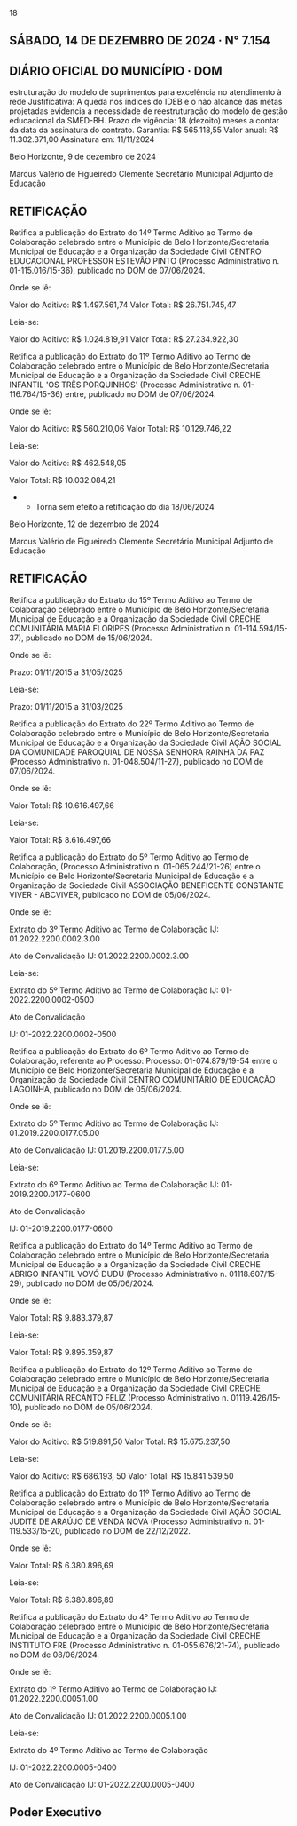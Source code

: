 <!-- image -->

18

## SÁBADO, 14 DE DEZEMBRO DE 2024 · N° 7.154

## DIÁRIO OFICIAL DO MUNICÍPIO · DOM

estruturação do modelo de suprimentos para excelência no atendimento à rede Justificativa: A queda nos índices do IDEB e o não alcance das metas projetadas evidencia a necessidade de reestruturação do modelo de gestão educacional da SMED-BH. Prazo de vigência: 18 (dezoito) meses a contar da data da assinatura do contrato. Garantia:  R$ 565.118,55 Valor anual:  R$ 11.302.371,00 Assinatura em: 11/11/2024

Belo Horizonte, 9 de dezembro de 2024

Marcus Valério de Figueiredo Clemente Secretário Municipal Adjunto de Educação

## RETIFICAÇÃO

Retifica a publicação do Extrato do 14º Termo Aditivo ao Termo de Colaboração celebrado  entre  o  Município  de  Belo  Horizonte/Secretaria  Municipal  de  Educação  e  a Organização  da  Sociedade  Civil  CENTRO  EDUCACIONAL  PROFESSOR  ESTEVÃO  PINTO (Processo Administrativo n. 01-115.016/15-36), publicado no DOM de 07/06/2024.

Onde se lê:

Valor do Aditivo: R$ 1.497.561,74 Valor Total: R$ 26.751.745,47

Leia-se:

Valor do Aditivo: R$ 1.024.819,91 Valor Total: R$ 27.234.922,30

Retifica a publicação do Extrato do 11º Termo Aditivo ao Termo de Colaboração celebrado  entre  o  Município  de  Belo  Horizonte/Secretaria  Municipal  de  Educação  e  a Organização da Sociedade Civil CRECHE INFANTIL 'OS TRÊS PORQUINHOS' (Processo Administrativo n. 01-116.764/15-36) entre, publicado no DOM de 07/06/2024.

Onde se lê:

Valor do Aditivo: R$ 560.210,06 Valor Total: R$ 10.129.746,22

Leia-se:

Valor do Aditivo: R$ 462.548,05

Valor Total: R$ 10.032.084,21

- * Torna sem efeito a retificação do dia 18/06/2024

Belo Horizonte, 12 de dezembro de 2024

Marcus Valério de Figueiredo Clemente Secretário Municipal Adjunto de Educação

## RETIFICAÇÃO

Retifica a publicação do Extrato do 15º Termo Aditivo ao Termo de Colaboração celebrado  entre  o  Município  de  Belo  Horizonte/Secretaria  Municipal  de  Educação  e  a Organização  da  Sociedade  Civil  CRECHE  COMUNITÁRIA  MARIA  FLORIPES  (Processo Administrativo n. 01-114.594/15-37), publicado no DOM de 15/06/2024.

Onde se lê:

Prazo: 01/11/2015 a 31/05/2025

Leia-se:

Prazo: 01/11/2015 a 31/03/2025

Retifica a publicação do Extrato do 22º Termo Aditivo ao Termo de Colaboração celebrado entre o Município de Belo Horizonte/Secretaria Municipal de Educação e a Organização da Sociedade Civil AÇÃO SOCIAL DA COMUNIDADE PAROQUIAL DE NOSSA SENHORA RAINHA DA PAZ (Processo Administrativo n. 01-048.504/11-27), publicado no DOM de 07/06/2024.

Onde se lê:

Valor Total: R$ 10.616.497,66

Leia-se:

Valor Total: R$ 8.616.497,66

Retifica a publicação do Extrato do 5º Termo Aditivo ao Termo de Colaboração, (Processo Administrativo  n.  01-065.244/21-26)  entre  o  Município  de  Belo  Horizonte/Secretaria Municipal de Educação e a Organização da Sociedade Civil ASSOCIAÇÃO BENEFICENTE CONSTANTE VIVER - ABCVIVER, publicado no DOM de 05/06/2024.

Onde se lê:

Extrato do 3º Termo Aditivo ao Termo de Colaboração IJ: 01.2022.2200.0002.3.00

Ato de Convalidação IJ: 01.2022.2200.0002.3.00

Leia-se:

Extrato do 5º Termo Aditivo ao Termo de Colaboração IJ: 01-2022.2200.0002-0500

Ato de Convalidação

IJ: 01-2022.2200.0002-0500

Retifica a publicação do Extrato do 6º Termo Aditivo ao Termo de Colaboração, referente ao Processo: Processo: 01-074.879/19-54 entre o Município de Belo Horizonte/Secretaria Municipal de Educação e a Organização da Sociedade Civil CENTRO COMUNITÁRIO DE EDUCAÇÃO LAGOINHA, publicado no DOM de 05/06/2024.

Onde se lê:

Extrato do 5º Termo Aditivo ao Termo de Colaboração IJ: 01.2019.2200.0177.05.00

Ato de Convalidação IJ: 01.2019.2200.0177.5.00

Leia-se:

Extrato do 6º Termo Aditivo ao Termo de Colaboração IJ: 01-2019.2200.0177-0600

Ato de Convalidação

IJ: 01-2019.2200.0177-0600

Retifica a publicação do Extrato do 14º Termo Aditivo ao Termo de Colaboração celebrado entre o Município de Belo Horizonte/Secretaria Municipal de Educação e a Organização da Sociedade Civil CRECHE ABRIGO INFANTIL VOVÓ DUDU (Processo Administrativo n. 01118.607/15-29), publicado no DOM de 05/06/2024.

Onde se lê:

Valor Total: R$ 9.883.379,87

Leia-se:

Valor Total: R$ 9.895.359,87

Retifica a publicação do Extrato do 12º Termo Aditivo ao Termo de Colaboração celebrado entre o Município de Belo Horizonte/Secretaria Municipal de Educação e a Organização da Sociedade Civil CRECHE COMUNITÁRIA RECANTO FELIZ (Processo Administrativo n. 01119.426/15-10), publicado no DOM de 05/06/2024.

Onde se lê:

Valor do Aditivo: R$ 519.891,50 Valor Total: R$ 15.675.237,50

Leia-se:

Valor do Aditivo: R$ 686.193, 50 Valor Total: R$ 15.841.539,50

Retifica a publicação do Extrato do 11º Termo Aditivo ao Termo de Colaboração celebrado entre o Município de Belo Horizonte/Secretaria Municipal de Educação e a Organização da Sociedade Civil AÇÃO SOCIAL JUDITE DE ARAÚJO DE VENDA NOVA (Processo Administrativo n. 01-119.533/15-20, publicado no DOM de 22/12/2022.

Onde se lê:

Valor Total: R$ 6.380.896,69

Leia-se:

Valor Total: R$ 6.380.896,89

Retifica a publicação do Extrato do 4º Termo Aditivo ao Termo de Colaboração celebrado entre o Município de Belo Horizonte/Secretaria Municipal de Educação e a Organização da Sociedade Civil CRECHE INSTITUTO FRE (Processo Administrativo n. 01-055.676/21-74), publicado no DOM de 08/06/2024.

Onde se lê:

Extrato do 1º Termo Aditivo ao Termo de Colaboração IJ: 01.2022.2200.0005.1.00

Ato de Convalidação IJ: 01.2022.2200.0005.1.00

Leia-se:

Extrato do 4º Termo Aditivo ao Termo de Colaboração

IJ: 01-2022.2200.0005-0400

Ato de Convalidação IJ: 01-2022.2200.0005-0400

## Poder Executivo

<!-- image -->